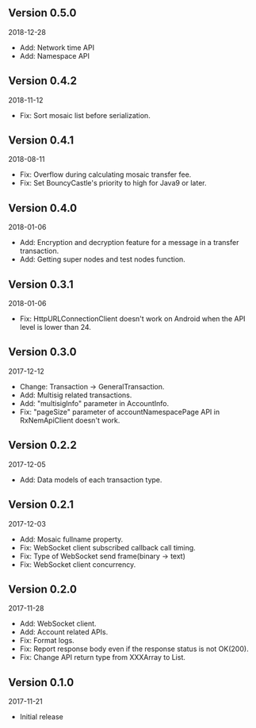 ## Version 0.5.0

2018-12-28

* Add: Network time API
* Add: Namespace API

## Version 0.4.2

2018-11-12

* Fix: Sort mosaic list before serialization.

## Version 0.4.1

2018-08-11

* Fix: Overflow during calculating mosaic transfer fee.
* Fix: Set BouncyCastle's priority to high for Java9 or later.

## Version 0.4.0

2018-01-06

* Add: Encryption and decryption feature for a message in a transfer transaction.
* Add: Getting super nodes and test nodes function.

## Version 0.3.1

2018-01-06

* Fix: HttpURLConnectionClient doesn't work on Android when the API level is lower than 24.

## Version 0.3.0

2017-12-12

* Change: Transaction -> GeneralTransaction.
* Add: Multisig related transactions.
* Add: "multisigInfo" parameter in AccountInfo.
* Fix: "pageSize" parameter of accountNamespacePage API in RxNemApiClient doesn't work.

## Version 0.2.2

2017-12-05

* Add: Data models of each transaction type.

## Version 0.2.1

2017-12-03

* Add: Mosaic fullname property.
* Fix: WebSocket client subscribed callback call timing.
* Fix: Type of WebSocket send frame(binary -> text)
* Fix: WebSocket client concurrency.


## Version 0.2.0

2017-11-28

* Add: WebSocket client.
* Add: Account related APIs.
* Fix: Format logs.
* Fix: Report response body even if the response status is not OK(200).
* Fix: Change API return type from XXXArray to List<XXX>.

## Version 0.1.0

2017-11-21

* Initial release